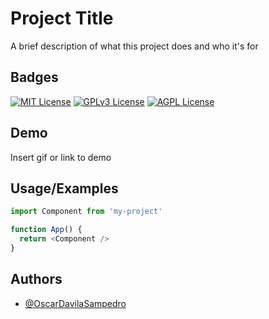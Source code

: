 
# Project Title

A brief description of what this project does and who it's for


## Badges

[![MIT License](https://img.shields.io/badge/License-MIT-green.svg)](https://choosealicense.com/licenses/mit/)
[![GPLv3 License](https://img.shields.io/badge/License-GPL%20v3-yellow.svg)](https://opensource.org/licenses/)
[![AGPL License](https://img.shields.io/badge/license-AGPL-blue.svg)](http://www.gnu.org/licenses/agpl-3.0)


## Demo

Insert gif or link to demo


## Usage/Examples

```javascript
import Component from 'my-project'

function App() {
  return <Component />
}
```


## Authors

- [@OscarDavilaSampedro](https://github.com/OscarDavilaSampedro)

